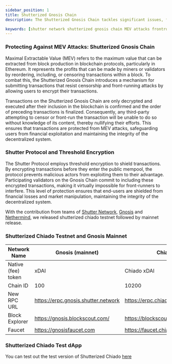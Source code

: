 ```yaml
---
sidebar_position: 1
title: Shutterized Gnosis Chain
description: The Shutterized Gnosis Chain tackles significant issues, focusing on base-layer neutrality, countering the risk of malicious Maximal Extractable Value (MEV), and maintaining censorship resistance.

keywords: [shutter network shutterized gnosis chain MEV attacks frontrunning] 
---
```


### Protecting Against MEV Attacks: Shutterized Gnosis Chain

Maximal Extractable Value (MEV) refers to the maximum value that can be extracted from block production in blockchain protocols, particularly in Ethereum. It represents the profits that can be made by miners or validators by reordering, including, or censoring transactions within a block. 
To combat this, the Shutterized Gnosis Chain introduces a mechanism for submitting transactions that resist censorship and front-running attacks by allowing users to encrypt their transactions.

Transactions on the Shutterized Gnosis Chain are only decrypted and executed after their inclusion in the blockchain is confirmed and the order of preceding transactions is finalized. Consequently, any third-party attempting to censor or front-run the transaction will be unable to do so without knowledge of its content, thereby nullifying their efforts. This ensures that transactions are protected from MEV attacks, safeguarding users from financial exploitation and maintaining the integrity of the decentralized system.

### Shutter Protocol and Threshold Encryption

The Shutter Protocol employs threshold encryption to shield transactions. By encrypting transactions before they enter the public mempool, the protocol prevents malicious actors from exploiting them to their advantage. Participating validators on the Gnosis Chain commit to including these encrypted transactions, making it virtually impossible for front-runners to interfere. This level of protection ensures that end-users are shielded from financial losses and market manipulation, maintaining the integrity of the decentralized system.

With the contribution from teams of [Shutter Network](https://shutter.network/?ref=blog.shutter.network), [Gnosis](gnosis.io) and [Nethermind](https://www.nethermind.io/?ref=blog.shutter.network), we released shutterized chiado testnet followed by mainnet release.

### Shutterized Chiado Testnet and Gnosis Mainnet


| Network Name       | Gnosis (mainnet)                 | Chiado (testnet)                  |
| ------------------ | -------------------------------- | ------------------------------------ |
| Native (fee) token | xDAI                             | Chiado xDAI                          |
| Chain ID           | 100                              | 10200                                |
| New RPC URL        | https://erpc.gnosis.shutter.network   | https://erpc.chiado.staging.shutter.network       |
| Block Explorer     | https://gnosis.blockscout.com/        | https://blockscout.com/gnosis/chiado |
| Faucet             | https://gnosisfaucet.com              | https://faucet.chiadochain.net/      |


### Shutterized Chiado Test dApp

You can test out the test version of Shutterized Chiado [here](https://gnosis-shutter.web.app)